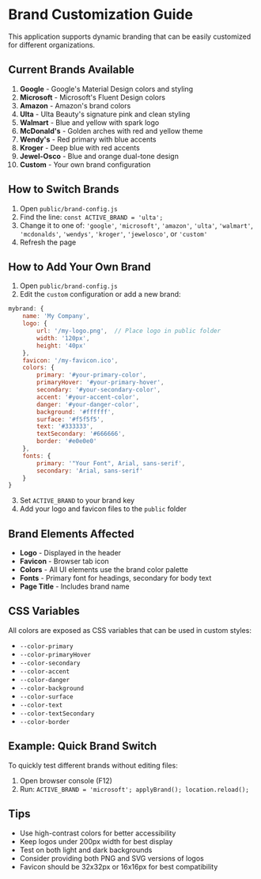 # Brand Customization Guide

This application supports dynamic branding that can be easily customized for different organizations.

## Current Brands Available

1. **Google** - Google's Material Design colors and styling
2. **Microsoft** - Microsoft's Fluent Design colors
3. **Amazon** - Amazon's brand colors
4. **Ulta** - Ulta Beauty's signature pink and clean styling
5. **Walmart** - Blue and yellow with spark logo
6. **McDonald's** - Golden arches with red and yellow theme
7. **Wendy's** - Red primary with blue accents
8. **Kroger** - Deep blue with red accents
9. **Jewel-Osco** - Blue and orange dual-tone design
10. **Custom** - Your own brand configuration

## How to Switch Brands

1. Open `public/brand-config.js`
2. Find the line: `const ACTIVE_BRAND = 'ulta';`
3. Change it to one of: `'google'`, `'microsoft'`, `'amazon'`, `'ulta'`, `'walmart'`, `'mcdonalds'`, `'wendys'`, `'kroger'`, `'jewelosco'`, or `'custom'`
4. Refresh the page

## How to Add Your Own Brand

1. Open `public/brand-config.js`
2. Edit the `custom` configuration or add a new brand:

```javascript
mybrand: {
    name: 'My Company',
    logo: {
        url: '/my-logo.png',  // Place logo in public folder
        width: '120px',
        height: '40px'
    },
    favicon: '/my-favicon.ico',
    colors: {
        primary: '#your-primary-color',
        primaryHover: '#your-primary-hover',
        secondary: '#your-secondary-color',
        accent: '#your-accent-color',
        danger: '#your-danger-color',
        background: '#ffffff',
        surface: '#f5f5f5',
        text: '#333333',
        textSecondary: '#666666',
        border: '#e0e0e0'
    },
    fonts: {
        primary: '"Your Font", Arial, sans-serif',
        secondary: 'Arial, sans-serif'
    }
}
```

3. Set `ACTIVE_BRAND` to your brand key
4. Add your logo and favicon files to the `public` folder

## Brand Elements Affected

- **Logo** - Displayed in the header
- **Favicon** - Browser tab icon
- **Colors** - All UI elements use the brand color palette
- **Fonts** - Primary font for headings, secondary for body text
- **Page Title** - Includes brand name

## CSS Variables

All colors are exposed as CSS variables that can be used in custom styles:

- `--color-primary`
- `--color-primaryHover`
- `--color-secondary`
- `--color-accent`
- `--color-danger`
- `--color-background`
- `--color-surface`
- `--color-text`
- `--color-textSecondary`
- `--color-border`

## Example: Quick Brand Switch

To quickly test different brands without editing files:

1. Open browser console (F12)
2. Run: `ACTIVE_BRAND = 'microsoft'; applyBrand(); location.reload();`

## Tips

- Use high-contrast colors for better accessibility
- Keep logos under 200px width for best display
- Test on both light and dark backgrounds
- Consider providing both PNG and SVG versions of logos
- Favicon should be 32x32px or 16x16px for best compatibility